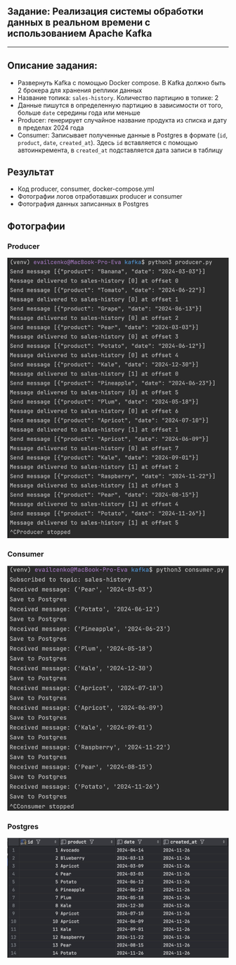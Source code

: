 ## **Задание: Реализация системы обработки данных в реальном времени с использованием Apache Kafka**

---

## **Описание задания:**
- Развернуть Kafka с помощью Docker compose. В Kafka должно быть 2 брокера для хранения реплики данных
- Название топика: `sales-history`. Количество партицию в топике: 2
- Данные пишутся в определенную партицию в зависимости от того, больше `date` середины года или меньше
- Producer: генерирует случайное название продукта из списка и дату в пределах 2024 года
- Consumer: Записывает полученные данные в Postgres в формате (`id`, `product`, `date`, `created_at`). Здесь `id` вставляется с помощью автоинкремента, в `created_at` подставляется дата записи в таблицу

## **Результат**
- Код producer, consumer, docker-compose.yml
- Фотографии логов отработавших producer и consumer
- Фотография данных записанных в Postgres

## **Фотографии**
### **Producer**
![producer](img/producer.png)
### **Consumer**
![consumer](img/consumer.png)
### **Postgres**
![postgres](img/postgres.png)
